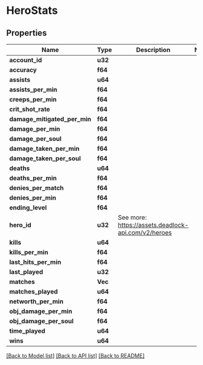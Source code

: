 # HeroStats

## Properties

Name | Type | Description | Notes
------------ | ------------- | ------------- | -------------
**account_id** | **u32** |  | 
**accuracy** | **f64** |  | 
**assists** | **u64** |  | 
**assists_per_min** | **f64** |  | 
**creeps_per_min** | **f64** |  | 
**crit_shot_rate** | **f64** |  | 
**damage_mitigated_per_min** | **f64** |  | 
**damage_per_min** | **f64** |  | 
**damage_per_soul** | **f64** |  | 
**damage_taken_per_min** | **f64** |  | 
**damage_taken_per_soul** | **f64** |  | 
**deaths** | **u64** |  | 
**deaths_per_min** | **f64** |  | 
**denies_per_match** | **f64** |  | 
**denies_per_min** | **f64** |  | 
**ending_level** | **f64** |  | 
**hero_id** | **u32** | See more: <https://assets.deadlock-api.com/v2/heroes> | 
**kills** | **u64** |  | 
**kills_per_min** | **f64** |  | 
**last_hits_per_min** | **f64** |  | 
**last_played** | **u32** |  | 
**matches** | **Vec<u64>** |  | 
**matches_played** | **u64** |  | 
**networth_per_min** | **f64** |  | 
**obj_damage_per_min** | **f64** |  | 
**obj_damage_per_soul** | **f64** |  | 
**time_played** | **u64** |  | 
**wins** | **u64** |  | 

[[Back to Model list]](../README.md#documentation-for-models) [[Back to API list]](../README.md#documentation-for-api-endpoints) [[Back to README]](../README.md)


